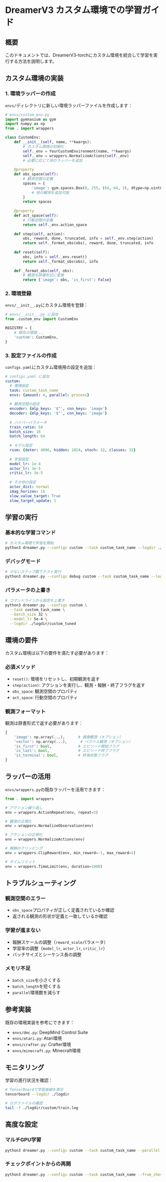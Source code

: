 # DreamerV3 カスタム環境での学習ガイド

## 概要
このドキュメントでは、DreamerV3-torchにカスタム環境を統合して学習を実行する方法を説明します。

## カスタム環境の実装

### 1. 環境ラッパーの作成

`envs/`ディレクトリに新しい環境ラッパーファイルを作成します：

```python
# envs/custom_env.py
import gymnasium as gym
import numpy as np
from . import wrappers

class CustomEnv:
    def __init__(self, name, **kwargs):
        # カスタム環境の初期化
        self._env = YourCustomEnvironment(name, **kwargs)
        self._env = wrappers.NormalizeActions(self._env)
        # 必要に応じて他のラッパーを追加
        
    @property
    def obs_space(self):
        # 観測空間の定義
        spaces = {
            'image': gym.spaces.Box(0, 255, (64, 64, 3), dtype=np.uint8),
            # 他の観測を追加可能
        }
        return spaces
    
    @property
    def act_space(self):
        # 行動空間の定義
        return self._env.action_space
    
    def step(self, action):
        obs, reward, done, truncated, info = self._env.step(action)
        return self._format_obs(obs), reward, done, truncated, info
    
    def reset(self):
        obs, info = self._env.reset()
        return self._format_obs(obs), info
    
    def _format_obs(self, obs):
        # 観測を辞書形式に変換
        return {'image': obs, 'is_first': False}
```

### 2. 環境登録

`envs/__init__.py`にカスタム環境を登録：

```python
# envs/__init__.py に追加
from .custom_env import CustomEnv

REGISTRY = {
    # 既存の環境...
    'custom': CustomEnv,
}
```

### 3. 設定ファイルの作成

`configs.yaml`にカスタム環境用の設定を追加：

```yaml
# configs.yaml に追加
custom:
  # 環境設定
  task: custom_task_name
  envs: {amount: 4, parallel: process}
  
  # 観測空間の設定
  encoder: {mlp_keys: '$^', cnn_keys: 'image'}
  decoder: {mlp_keys: '$^', cnn_keys: 'image'}
  
  # ハイパーパラメータ
  train_ratio: 64
  batch_size: 16
  batch_length: 64
  
  # モデル設定
  rssm: {deter: 4096, hidden: 1024, stoch: 32, classes: 32}
  
  # 学習設定
  model_lr: 1e-4
  actor_lr: 3e-5
  critic_lr: 3e-5
  
  # その他の設定
  actor_dist: normal
  imag_horizon: 15
  slow_value_target: True
  slow_target_update: 1
```

## 学習の実行

### 基本的な学習コマンド

```bash
# カスタム環境で学習を開始
python3 dreamer.py --configs custom --task custom_task_name --logdir ./logdir/custom
```

### デバッグモード

```bash
# 少ないステップ数でテスト実行
python3 dreamer.py --configs debug custom --task custom_task_name --logdir ./logdir/custom_debug
```

### パラメータの上書き

```bash
# コマンドラインから設定を上書き
python3 dreamer.py --configs custom \
  --task custom_task_name \
  --batch_size 32 \
  --model_lr 5e-4 \
  --logdir ./logdir/custom_tuned
```

## 環境の要件

カスタム環境は以下の要件を満たす必要があります：

### 必須メソッド
- `reset()`: 環境をリセットし、初期観測を返す
- `step(action)`: アクションを実行し、観測・報酬・終了フラグを返す
- `obs_space`: 観測空間のプロパティ
- `act_space`: 行動空間のプロパティ

### 観測フォーマット
観測は辞書形式で返す必要があります：
```python
{
    'image': np.array(...),      # 画像観測（オプション）
    'vector': np.array(...),      # ベクトル観測（オプション）
    'is_first': bool,            # エピソード開始フラグ
    'is_last': bool,             # エピソード終了フラグ
    'is_terminal': bool,         # 終端状態フラグ
}
```

## ラッパーの活用

`envs/wrappers.py`の既存ラッパーを活用できます：

```python
from . import wrappers

# アクション繰り返し
env = wrappers.ActionRepeat(env, repeat=2)

# 観測の正規化
env = wrappers.NormalizeObservation(env)

# アクションの正規化
env = wrappers.NormalizeActions(env)

# 報酬のクリッピング
env = wrappers.ClipReward(env, min_reward=-1, max_reward=1)

# タイムリミット
env = wrappers.TimeLimit(env, duration=1000)
```

## トラブルシューティング

### 観測空間のエラー
- `obs_space`プロパティが正しく定義されているか確認
- 返される観測の形状が定義と一致しているか確認

### 学習が進まない
- 報酬スケールの調整（`reward_scale`パラメータ）
- 学習率の調整（`model_lr`, `actor_lr`, `critic_lr`）
- バッチサイズとシーケンス長の調整

### メモリ不足
- `batch_size`を小さくする
- `batch_length`を短くする
- `parallel`環境数を減らす

## 参考実装

既存の環境実装を参考にできます：
- `envs/dmc.py`: DeepMind Control Suite
- `envs/atari.py`: Atari環境
- `envs/crafter.py`: Crafter環境
- `envs/minecraft.py`: Minecraft環境

## モニタリング

学習の進行状況を確認：

```bash
# TensorBoardで学習曲線を表示
tensorboard --logdir ./logdir

# ログファイルの確認
tail -f ./logdir/custom/train.log
```

## 高度な設定

### マルチGPU学習
```bash
python3 dreamer.py --configs custom --task custom_task_name --parallel 8 --logdir ./logdir/custom_multigpu
```

### チェックポイントからの再開
```bash
python3 dreamer.py --configs custom --task custom_task_name --from_checkpoint ./logdir/custom/latest.pt
```